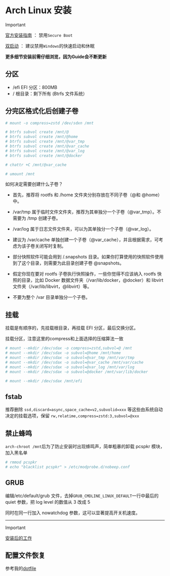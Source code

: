 # Arch Linux 安装

>[!IMPORTANT]
>[官方安装指南](https://wiki.archlinux.org/index.php/Installation_guide) ： 禁用`Secure Boot`
>
>[双启动](https://wiki.archlinux.org/title/Dual_boot_with_Windows) ： 建议禁用`Windows`的快速启动和休眠
>
>**更多细节安装前需仔细浏览，因为Guide会不断更新**


## 分区

- /efi EFI 分区：800MB
- / 根目录：剩下所有 (Btrfs 文件系统）

## 分完区格式化后创建子卷

```bash
# mount -o compress=zstd /dev/sdxn /mnt

# btrfs subvol create /mnt/@
# btrfs subvol create /mnt/@home
# btrfs subvol create /mnt/@var_tmp
# btrfs subvol create /mnt/@var_cache
# btrfs subvol create /mnt/@var_log
# btrfs subvol create /mnt/@docker

# chattr +C /mnt/@var_cache

# umount /mnt
```

如何决定需要创建什么子卷？

- 首先，推荐将 rootfs 和 /home 文件夹分别存放在不同子卷（@和 @home）中。

- /var/tmp 属于临时文件文件夹，推荐为其单独分一个子卷（@var_tmp）。不需要为 /tmp 创建子卷。

- /var/log 属于日志文件文件夹，可以为其单独分一个子卷（@var_log）。

- 建议为 /var/cache 单独创建一个子卷（@var_cache），并且根据需求，可考虑为该子卷关闭写时复制。

- 部分快照软件可能会用到 /.snapshots 目录。如果你打算使用的快照软件使用到了这个目录，则需要为此目录创建子卷 @snapshots。

- 假定你现在要对 rootfs 子卷执行快照操作，一些你觉得不应该纳入 rootfs 快照的目录，比如 Docker 数据文件夹（/var/lib/docker，@docker）和 libvirt 文件夹（/var/lib/libvirt，@libvirt）等。

- 不要为整个 /var 目录单独分一个子卷。

## 挂载

挂载是有顺序的，先挂载根目录，再挂载 EFI 分区，最后交换分区。

挂载分区，注意这里的compress和上面选择的压缩算法一致

```bash
# mount --mkdir /dev/sdax -o compress=zstd,subvol=@ /mnt
# mount --mkdir /dev/sdax -o subvol=@home /mnt/home
# mount --mkdir /dev/sdax -o subvol=@var_tmp /mnt/var/tmp
# mount --mkdir /dev/sdax -o subvol=@var_cache /mnt/var/cache
# mount --mkdir /dev/sdax -o subvol=@var_log /mnt/var/log
# mount --mkdir /dev/sdax -o subvol=@docker /mnt/var/lib/docker

# mount --mkdir /dev/sdax /mnt/efi
```

## fstab

推荐删除 `ssd,discard=async,space_cache=v2,subvolid=xxx` 等这些由系统自动决定的挂载选项，保留 `rw,relatime,compress=zstd:3,subvol=@xxx` 

## 禁止蜂鸣 

`arch-chroot /mnt`后为了防止安装时出现蜂鸣声，简单粗暴的卸载 pcspkr 模块，加入黑名单

```bash
# rmmod pcspkr
# echo "blacklist pcspkr" > /etc/modprobe.d/nobeep.conf
```

## GRUB

编辑/etc/default/grub 文件，去掉`GRUB_CMDLINE_LINUX_DEFAULT`一行中最后的 quiet 参数，把 log level 的数值从 3 改成 5

同时在同一行加入 nowatchdog 参数，这可以显著提高开关机速度。

- - -
>[!IMPORTANT]
>[安装后的工作](https://wiki.archlinux.org/index.php/General_recommendations)


## 配置文件恢复

参考我的[dotfile](https://github.com/auryouth/archdot.git)

